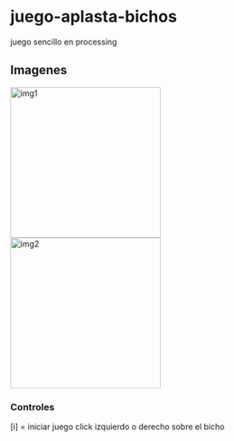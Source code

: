 # juego-aplasta-bichos
juego sencillo en processing 

## Imagenes

<img width="266" alt="img1" src="https://user-images.githubusercontent.com/45720289/50543335-229c0f00-0b9b-11e9-9cbb-dd9e49f3de17.png">
<img width="266" alt="img2" src="https://user-images.githubusercontent.com/45720289/50543336-2334a580-0b9b-11e9-9bc2-8086341c33d1.png">

### Controles

[i] = iniciar juego
click izquierdo o derecho sobre el bicho
